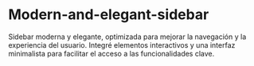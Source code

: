 # Modern-and-elegant-sidebar
Sidebar moderna y elegante, optimizada para mejorar la navegación y la experiencia del usuario. Integré elementos interactivos y una interfaz minimalista para facilitar el acceso a las funcionalidades clave.
